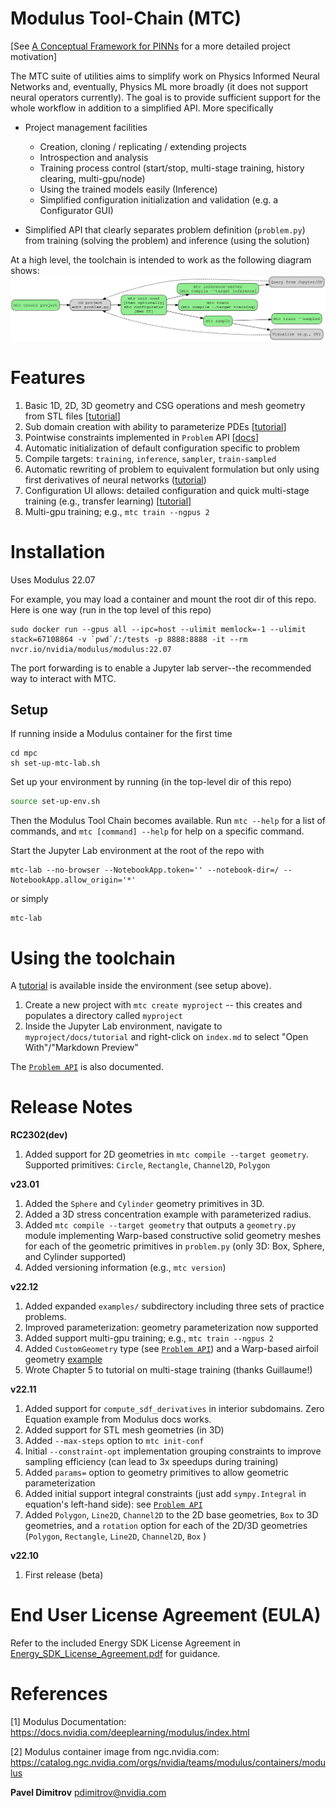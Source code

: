 
# Modulus Tool-Chain (MTC)

[See [A Conceptual Framework for PINNs](mtc/templates/docs/tutorial/ch0-pinn-conceptual-framework.md) for a more detailed project motivation]

The MTC suite of utilities aims to simplify work on Physics Informed Neural Networks and, eventually, Physics ML more broadly (it does not support neural operators currently). The goal is to provide sufficient support for the whole workflow in addition to a simplified API. More specifically

- Project management facilities
    - Creation, cloning / replicating / extending projects
    - Introspection and analysis
    - Training process control (start/stop, multi-stage training, history clearing, multi-gpu/node)
    - Using the trained models easily (Inference)
    - Simplified configuration initialization and validation (e.g. a Configurator GUI)

- Simplified API that clearly separates problem definition (`problem.py`) from training (solving the problem) and inference (using the solution)

At a high level, the toolchain is intended to work as the following diagram shows:
![c](mtc/templates/docs/compiler-toolchain.svg)

# Features

1. Basic 1D, 2D, 3D geometry and CSG operations and mesh geometry from STL files [[tutorial](mtc/templates/docs/tutorial/ch2-sample-subdomains.md)]
1. Sub domain creation with ability to parameterize PDEs [[tutorial](mtc/templates/docs/tutorial/ch1-hello-world.md)]
1. Pointwise constraints implemented in `Problem` API [[docs](mtc/templates/docs/problem.md)]
1. Automatic initialization of default configuration specific to problem
1. Compile targets: `training`, `inference`, `sampler`, `train-sampled`
1. Automatic rewriting of problem to equivalent formulation but only using first derivatives of neural networks ([tutorial](mtc/templates/docs/tutorial/ch6-semantic-analysis.md))
1. Configuration UI allows: detailed configuration and quick multi-stage training (e.g., transfer learning) [[tutorial](mtc/templates/docs/tutorial/ch5-multi-stage-training.md)]
1. Multi-gpu training; e.g., `mtc train --ngpus 2`


# Installation

Uses Modulus 22.07

For example, you may load a container and mount the root dir of this repo. Here is one way (run in the top level of this repo)

```
sudo docker run --gpus all --ipc=host --ulimit memlock=-1 --ulimit stack=67108864 -v `pwd`/:/tests -p 8888:8888 -it --rm nvcr.io/nvidia/modulus/modulus:22.07
```
The port forwarding is to enable a Jupyter lab server--the recommended way to interact with MTC. 

## Setup
If running inside a Modulus container for the first time
```
cd mpc
sh set-up-mtc-lab.sh
```

Set up your environment by running (in the top-level dir of this repo)
```bash
source set-up-env.sh
```
Then the Modulus Tool Chain becomes available. Run `mtc --help` for a list of commands, and `mtc [command] --help` for help on a specific command. 

Start the Jupyter Lab environment at the root of the repo with
```
mtc-lab --no-browser --NotebookApp.token='' --notebook-dir=/ --NotebookApp.allow_origin='*'
```
or simply
```
mtc-lab
```

# Using the toolchain

A [tutorial](mtc/templates/docs/tutorial/index.md) is available inside the environment (see setup above). 
1. Create a new project with `mtc create myproject` -- this creates and populates a directory called `myproject`
1. Inside the Jupyter Lab environment, navigate to  `myproject/docs/tutorial` and right-click on `index.md` to select "Open With"/"Markdown Preview"

The [`Problem API`](mtc/templates/docs/problem.md) is also documented.


# Release Notes

**RC2302(dev)**

1. Added support for 2D geometries in `mtc compile --target geometry`. Supported primitives: `Circle`, `Rectangle`, `Channel2D`, `Polygon`

**v23.01**

1. Added the `Sphere` and `Cylinder` geometry primitives in 3D.
2. Added a 3D stress concentration example with parameterized radius.
3. Added `mtc compile --target geometry` that outputs a `geometry.py` module implementing Warp-based constructive solid geometry meshes for each of the geometric primitives in `problem.py` (only 3D: Box, Sphere, and Cylinder supported)
4. Added versioning information (e.g., `mtc version`)


**v22.12**

1. Added expanded `examples/` subdirectory including three sets of practice problems.
2. Improved parameterization: geometry parameterization now supported
3. Added support multi-gpu training; e.g., `mtc train --ngpus 2`
4. Added `CustomGeometry` type (see [`Problem API`](mtc/templates/docs/problem.md)) and a Warp-based airfoil geometry [example](examples/03-Airfoil/index.md)
5. Wrote Chapter 5 to tutorial on multi-stage training (thanks Guillaume!)

**v22.11**

1. Added support for `compute_sdf_derivatives` in interior subdomains. Zero Equation example from Modulus docs works.
1. Added support for STL mesh geometries (in 3D)
1. Added `--max-steps` option to `mtc init-conf`
1. Initial `--constraint-opt` implementation grouping constraints to improve sampling efficiency (can lead to 3x speedups during training)
1. Added `params=` option to geometry primitives to allow geometric parameterization
1. Added initial support integral constraints (just add `sympy.Integral` in equation's left-hand side): see [`Problem API`](mtc/templates/docs/problem.md)
1. Added `Polygon`, `Line2D`, `Channel2D` to the 2D base geometries, `Box` to 3D geometries, and a `rotation` option for each of the 2D/3D geometries (`Polygon`, `Rectangle`, `Line2D`, `Channel2D`, `Box` )

**v22.10**

1. First release (beta)

# End User License Agreement (EULA)

Refer to the included Energy SDK License Agreement in [Energy_SDK_License_Agreement.pdf](Energy_SDK_License_Agreement.pdf) for guidance.

# References

[1] Modulus Documentation: https://docs.nvidia.com/deeplearning/modulus/index.html

[2] Modulus container image from ngc.nvidia.com: https://catalog.ngc.nvidia.com/orgs/nvidia/teams/modulus/containers/modulus

**Pavel Dimitrov** pdimitrov@nvidia.com